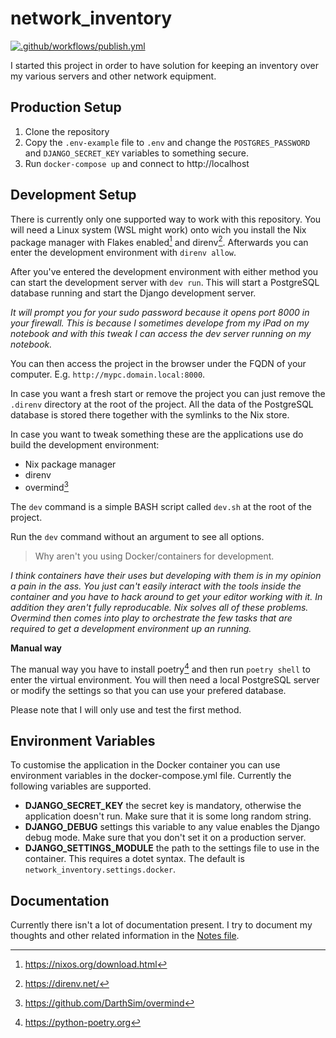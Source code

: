 # network_inventory

[![.github/workflows/publish.yml](https://github.com/gpaulissen/network_inventory/actions/workflows/publish.yml/badge.svg?branch=master)](https://github.com/gpaulissen/network_inventory/actions/workflows/publish.yml)

I started this project in order to have solution for keeping an
inventory over my various servers and other network equipment.

## Production Setup

1. Clone the repository
2. Copy the `.env-example` file to `.env` and change the `POSTGRES_PASSWORD`
   and `DJANGO_SECRET_KEY` variables to something secure.
3. Run `docker-compose up` and connect to http://localhost

## Development Setup

There is currently only one supported way to work with this repository. You
will need a Linux system (WSL might work) onto wich you install the Nix package
manager with Flakes enabled[^1] and direnv[^3]. Afterwards you can enter the
development environment with `direnv allow`.

[^1]: https://nixos.org/download.html
[^3]: https://direnv.net/

After you've entered the development environment with either method you can
start the development server with `dev run`. This will start a PostgreSQL
database running and start the Django development server.

_It will prompt you for your sudo password because it opens port 8000 in your
firewall. This is because I sometimes develope from my iPad on my notebook and
with this tweak I can access the dev server running on my notebook._

You can then access the project in the browser under the FQDN of your
computer. E.g. `http://mypc.domain.local:8000`.

In case you want a fresh start or remove the project you can just remove the
`.direnv` directory at the root of the project. All the data of the PostgreSQL
database is stored there together with the symlinks to the Nix store.

In case you want to tweak something these are the applications use do build the
development environment:

- Nix package manager
- direnv
- overmind[^4]

The `dev` command is a simple BASH script called `dev.sh` at the root of the
project.

[^4]: https://github.com/DarthSim/overmind

Run the `dev` command without an argument to see all options.

> Why aren't you using Docker/containers for development.

_I think containers have their uses but developing with them is in my opinion a
pain in the ass. You just can't easily interact with the tools inside the
container and you have to hack around to get your editor working with it.
In addition they aren't fully reproducable. Nix solves all of these
problems. Overmind then comes into play to orchestrate the few tasks that are
required to get a development environment up an running._

**Manual way**

The manual way you have to install poetry[^2] and then run `poetry shell` to
enter the virtual environment. You will then need a local PostgreSQL server or
modify the settings so that you can use your prefered database.

Please note that I will only use and test the first method.

[^2]: https://python-poetry.org

## Environment Variables

To customise the application in the Docker container you can use environment
variables in the docker-compose.yml file. Currently the following variables are
supported.

- **DJANGO_SECRET_KEY** the secret key is mandatory, otherwise the application
  doesn't run. Make sure that it is some long random string.
- **DJANGO_DEBUG** settings this variable to any value enables the Django debug
  mode. Make sure that you don't set it on a production server.
- **DJANGO_SETTINGS_MODULE** the path to the settings file to use in the
  container. This requires a dotet syntax. The default is
  `network_inventory.settings.docker`.

## Documentation

Currently there isn't a lot of documentation present. I try to document my
thoughts and other related information in the [Notes
file](./docs/notes.org).
